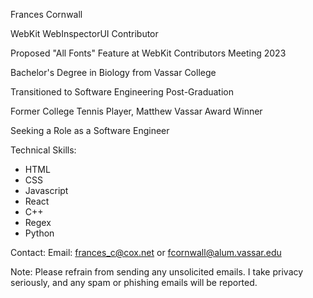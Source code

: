 Frances Cornwall

WebKit WebInspectorUI Contributor

Proposed "All Fonts" Feature at WebKit Contributors Meeting 2023

Bachelor's Degree in Biology from Vassar College

Transitioned to Software Engineering Post-Graduation

Former College Tennis Player, Matthew Vassar Award Winner

Seeking a Role as a Software Engineer

Technical Skills:
- HTML
- CSS
- Javascript
- React
- C++
- Regex
- Python

Contact:
Email: frances_c@cox.net or fcornwall@alum.vassar.edu

Note: Please refrain from sending any unsolicited emails. I take privacy seriously, and any spam or phishing emails will be reported.

<!---
francescorn/francescorn is a ✨ special ✨ repository because its `README.md` (this file) appears on your GitHub profile.
You can click the Preview link to take a look at your changes.
--->
